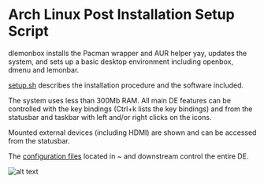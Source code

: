 # Arch Linux Post Installation Setup Script

dlemonbox installs the Pacman wrapper and AUR helper yay, updates the system, and sets up a basic desktop environment including openbox, dmenu and lemonbar.

[setup.sh](setup.sh) describes the installation procedure and the software included.

The system uses less than 300Mb RAM. All main DE features can be controlled with the key bindings (Ctrl+k lists the key bindings) and from the statusbar and taskbar with left and/or right clicks on the icons.

Mounted external devices (including HDMI) are shown and can be accessed from the statusbar.

The [configuration files](filesystem/home/user/) located in ~ and downstream control the entire DE.

![alt text](https://imgur.com/n6DJVWZ.png "dlemonbox desktop")
